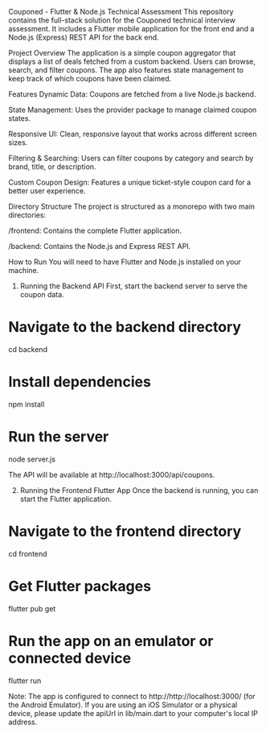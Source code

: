 Couponed - Flutter & Node.js Technical Assessment
This repository contains the full-stack solution for the Couponed technical interview assessment. It includes a Flutter mobile application for the front end and a Node.js (Express) REST API for the back end.

Project Overview
The application is a simple coupon aggregator that displays a list of deals fetched from a custom backend. Users can browse, search, and filter coupons. The app also features state management to keep track of which coupons have been claimed.

Features
Dynamic Data: Coupons are fetched from a live Node.js backend.

State Management: Uses the provider package to manage claimed coupon states.

Responsive UI: Clean, responsive layout that works across different screen sizes.

Filtering & Searching: Users can filter coupons by category and search by brand, title, or description.

Custom Coupon Design: Features a unique ticket-style coupon card for a better user experience.

Directory Structure
The project is structured as a monorepo with two main directories:

/frontend: Contains the complete Flutter application.

/backend: Contains the Node.js and Express REST API.

How to Run
You will need to have Flutter and Node.js installed on your machine.

1. Running the Backend API
First, start the backend server to serve the coupon data.

# Navigate to the backend directory
cd backend

# Install dependencies
npm install

# Run the server
node server.js

The API will be available at http://localhost:3000/api/coupons.

2. Running the Frontend Flutter App
Once the backend is running, you can start the Flutter application.

# Navigate to the frontend directory
cd frontend

# Get Flutter packages
flutter pub get

# Run the app on an emulator or connected device
flutter run

Note: The app is configured to connect to http://http://localhost:3000/ (for the Android Emulator). If you are using an iOS Simulator or a physical device, please update the apiUrl in lib/main.dart to your computer's local IP address.
